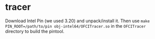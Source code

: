 # tracer

Download Intel Pin (we used 3.20) and unpack/install it. Then use `make PIN_ROOT=/path/to/pin obj-intel64/OFCITracer.so` in the `OFCITracer` directory to build the pintool.
